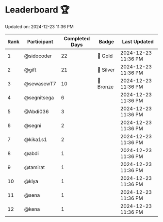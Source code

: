 # Leaderboard 🏆

Updated on: 2024-12-23 11:36 PM

| Rank | Participant       | Completed Days | Badge      | Last Updated         |
|------|-------------------|----------------|------------|----------------------|
| 1    | @sidocoder        | 22             | 🏅 Gold     | 2024-12-23 11:36 PM |
| 2    | @gift             | 21             | 🥈 Silver   | 2024-12-23 11:36 PM |
| 3    | @sewasewT7        | 10             | 🥉 Bronze   | 2024-12-23 11:36 PM |
| 4    | @segnitsega       | 6              |            | 2024-12-23 11:36 PM |
| 5    | @Abdi036          | 3              |            | 2024-12-23 11:36 PM |
| 6    | @segni            | 2              |            | 2024-12-23 11:36 PM |
| 7    | @kika1s1          | 2              |            | 2024-12-23 11:36 PM |
| 8    | @abdi             | 1              |            | 2024-12-23 11:36 PM |
| 9    | @tamirat          | 1              |            | 2024-12-23 11:36 PM |
| 10   | @kiya             | 1              |            | 2024-12-23 11:36 PM |
| 11   | @sena             | 1              |            | 2024-12-23 11:36 PM |
| 12   | @kena             | 1              |            | 2024-12-23 11:36 PM |
